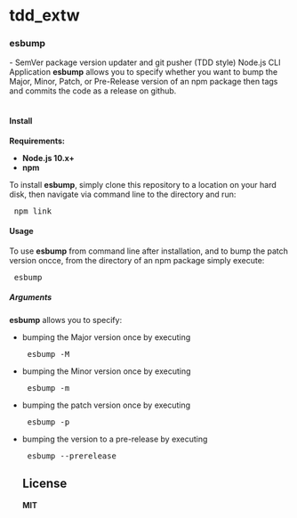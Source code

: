 # tdd_extw
<h3>esbump</h3> - SemVer package version updater and git pusher (TDD style) Node.js CLI Application
<b>esbump</b> allows you to specify whether you want to bump the Major, Minor, Patch, or Pre-Release version of an npm package then tags and commits the code as a release on github.
<br/>
<br/>
<h4>Install</h4>
<b>Requirements: 
<ul>
<li>Node.js 10.x+</li>
<li>npm</li></b>
</ul>
To install <b>esbump</b>, simply clone this repository to a location on your hard disk, then navigate via command line to the directory and run:
<pre> npm link </pre>

<h4>Usage</h4>
To use <b>esbump</b> from command line after installation, and to bump the patch version oncce, from the directory of an npm package simply execute:
<pre> esbump </pre>
<h5>Arguments</h5>
<b>esbump</b> allows you to specify:
<ul>
<li>bumping the Major version once by executing
<pre> esbump -M </pre></li>
<li>bumping the Minor version once by executing
<pre> esbump -m </pre></li>
<li>bumping the patch version once by executing
<pre> esbump -p </pre></li>
<li>bumping the version to a pre-release by executing
<pre> esbump --prerelease <alpha|beta|foo|bar></pre>

<h2>License</h2>
<b>MIT</b>
